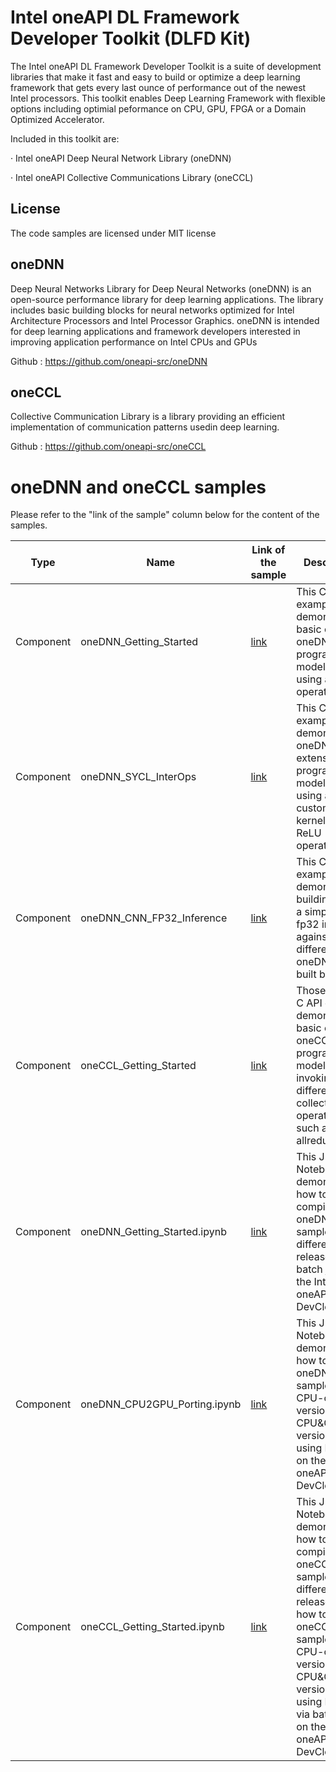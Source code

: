 # Intel oneAPI DL Framework Developer Toolkit (DLFD Kit)

The Intel oneAPI DL Framework Developer Toolkit is a suite of development libraries that make it fast and easy to build or optimize a deep learning framework that gets every last ounce of performance out of the newest Intel processors. This toolkit enables  Deep Learning Framework with flexible options including optimial peformance on CPU, GPU, FPGA or a Domain Optimized Accelerator. 

Included in this toolkit are:

·        Intel oneAPI Deep Neural Network Library (oneDNN)

·        Intel oneAPI Collective Communications Library (oneCCL)

## License  
The code samples are licensed under MIT license

## oneDNN
Deep Neural Networks Library for Deep Neural Networks (oneDNN) is an open-source performance library for deep learning applications. The library includes basic building blocks for neural networks optimized for Intel Architecture Processors and Intel Processor Graphics. oneDNN is intended for deep learning applications and framework developers interested in improving application performance on Intel CPUs and GPUs

Github : https://github.com/oneapi-src/oneDNN


## oneCCL
Collective Communication Library is a library providing an efficient implementation of communication patterns usedin deep learning.

Github : https://github.com/oneapi-src/oneCCL

# oneDNN and oneCCL samples
Please refer to the "link of the sample" column below for the content of the samples.

| Type      | Name                 | Link of the sample | Description                                                  |
| --------- | ----------------------- |------------------- |------------------------------------------------------------ |
| Component | oneDNN_Getting_Started    |[link](https://github.com/intel/BaseKit-code-samples/tree/master/oneDNN/oneDNN_Getting_Started) | This C++ API example demonstrates basic of oneDNN programming model by using a ReLU operation. |
| Component | oneDNN_SYCL_InterOps      |[link](https://github.com/intel/BaseKit-code-samples/tree/master/oneDNN/oneDNN_SYCL_InterOp) | This C++ API example demonstrates oneDNN SYCL extensions API programming model by using a custom SYCL kernel and a ReLU operation . |
| Component | oneDNN_CNN_FP32_Inference |[link](https://github.com/intel/BaseKit-code-samples/tree/master/oneDNN/oneDNN_CNN_INFERENCE_FP32)| This C++ API example demonstrates building/runing a simple CNN fp32 inference against different oneDNN pre-built binarie. |
| Component | oneCCL_Getting_Started     |[link](https://github.com/intel/BaseKit-code-samples/tree/master/oneCCL/oneCCL_Getting_Started) | Those C++ & C API example demonstrates basic of oneCCL programming model by invoking different collective operations such as allreduce. |
| Component | oneDNN_Getting_Started.ipynb|[link](https://github.com/intel/BaseKit-code-samples/tree/master/oneDNN/oneDNN_Getting_Started/oneDNN_Getting_Started.ipynb) |This Jupyter Notebook demonstrates how to compile a oneDNN sample with different releases via batch jobs on the Intel oneAPI DevCloud|
| Component | oneDNN_CPU2GPU_Porting.ipynb|[link](https://github.com/intel/BaseKit-code-samples/tree/master/oneDNN/oneDNN_CNN_INFERENCE_FP32/oneDNN_CPU2GPU_Porting.ipynb) |This Jupyter Notebook demonstrates how to port a oneDNN sample from CPU-only version to CPU&GPU version by using DPC++ on the Intel oneAPI DevCloud|
| Component | oneCCL_Getting_Started.ipynb |[link](https://github.com/intel/BaseKit-code-samples/tree/master/oneCCL/oneCCL_Getting_Started/oneCCL_Getting_Started.ipynb) |This Jupyter Notebook demonstrates how to compile a oneCCL sample with different releases and how to port a oneCCL sample from CPU-only version to CPU&GPU version by using DPC++ via batch jobs on the Intel oneAPI DevCloud|